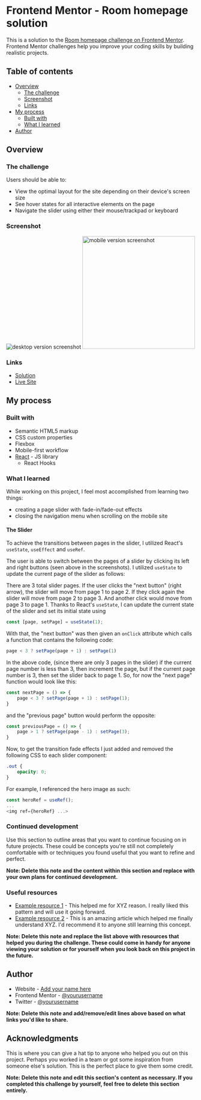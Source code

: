 # Frontend Mentor - Room homepage solution

This is a solution to the [Room homepage challenge on Frontend Mentor](https://www.frontendmentor.io/challenges/room-homepage-BtdBY_ENq). Frontend Mentor challenges help you improve your coding skills by building realistic projects. 

## Table of contents

- [Overview](#overview)
  - [The challenge](#the-challenge)
  - [Screenshot](#screenshot)
  - [Links](#links)
- [My process](#my-process)
  - [Built with](#built-with)
  - [What I learned](#what-i-learned)
- [Author](#author)


## Overview

### The challenge

Users should be able to:

- View the optimal layout for the site depending on their device's screen size
- See hover states for all interactive elements on the page
- Navigate the slider using either their mouse/trackpad or keyboard

### Screenshot

<img src='./src/images/room-desktop-screenshot.png' alt='desktop version screenshot' >
<img src='./src/images/room-mobile-screenshot.png' alt='mobile version screenshot' width='300' >

### Links

- [Solution](https://www.frontendmentor.io/solutions/responsive-homepage-built-with-react-hooks-scss-Bqkg7RoV9)
- [Live Site](https://zethdeluna.github.io/room-homepage/)

## My process

### Built with

- Semantic HTML5 markup
- CSS custom properties
- Flexbox
- Mobile-first workflow
- [React](https://reactjs.org/) - JS library
    - React Hooks

### What I learned

While working on this project, I feel most accomplished from learning two things:
- creating a page slider with fade-in/fade-out effects
- closing the navigation menu when scrolling on the mobile site

#### The Slider
To achieve the transitions between pages in the slider, I utilized React's ```useState```, ```useEffect``` and ```useRef```.

The user is able to switch between the pages of a slider by clicking its left and right buttons (seen above in the screenshots). I utilized ```useState``` to update the current page of the slider as follows:

There are 3 total slider pages. If the user clicks the "next button" (right arrow), the slider will move from page 1 to page 2. If they click again the slider will move from page 2 to page 3. And another click would move from page 3 to page 1. Thanks to React's ```useState```, I can update the current state of the slider and set its initial state using

```javascript
const [page, setPage] = useState(1);
```

With that, the "next button" was then given an ```onClick``` attribute which calls a function that contains the following code:

```javascript
page < 3 ? setPage(page + 1) : setPage(1)
```

In the above code, (since there are only 3 pages in the slider) if the current page number is less than 3, then increment the page, but if the current page number is 3, then set the slider back to page 1. So, for now the "next page" function would look like this:

```javascript
const nextPage = () => {
    page < 3 ? setPage(page + 1) : setPage(1);
}
```

and the "previous page" button would perform the opposite:

```javascript
const previousPage = () => {
    page > 1 ? setPage(page - 1) : setPage(3);
}
```

Now, to get the transition fade effects I just added and removed the following CSS to each slider component:

```css
.out {
    opacity: 0;
}
```

For example, I referenced the hero image as such:

```javascript
const heroRef = useRef();
...
<img ref={heroRef} ...>
```

### Continued development

Use this section to outline areas that you want to continue focusing on in future projects. These could be concepts you're still not completely comfortable with or techniques you found useful that you want to refine and perfect.

**Note: Delete this note and the content within this section and replace with your own plans for continued development.**

### Useful resources

- [Example resource 1](https://www.example.com) - This helped me for XYZ reason. I really liked this pattern and will use it going forward.
- [Example resource 2](https://www.example.com) - This is an amazing article which helped me finally understand XYZ. I'd recommend it to anyone still learning this concept.

**Note: Delete this note and replace the list above with resources that helped you during the challenge. These could come in handy for anyone viewing your solution or for yourself when you look back on this project in the future.**

## Author

- Website - [Add your name here](https://www.your-site.com)
- Frontend Mentor - [@yourusername](https://www.frontendmentor.io/profile/yourusername)
- Twitter - [@yourusername](https://www.twitter.com/yourusername)

**Note: Delete this note and add/remove/edit lines above based on what links you'd like to share.**

## Acknowledgments

This is where you can give a hat tip to anyone who helped you out on this project. Perhaps you worked in a team or got some inspiration from someone else's solution. This is the perfect place to give them some credit.

**Note: Delete this note and edit this section's content as necessary. If you completed this challenge by yourself, feel free to delete this section entirely.**
